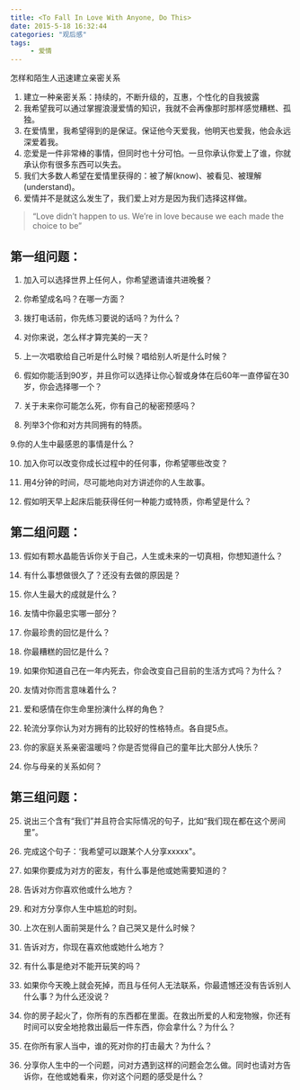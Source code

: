 ```yaml
---
title: <To Fall In Love With Anyone, Do This>
date: 2015-5-18 16:32:44
categories: "观后感"
tags:
     - 爱情
---
```

怎样和陌生人迅速建立亲密关系
<!-- more -->
1. 建立一种亲密关系：持续的，不断升级的，互惠，个性化的自我披露
2. 我希望我可以通过掌握浪漫爱情的知识，我就不会再像那时那样感觉糟糕、孤独。
3. 在爱情里，我希望得到的是保证。保证他今天爱我，他明天也爱我，他会永远深爱着我。
4. 恋爱是一件非常棒的事情，但同时也十分可怕。一旦你承认你爱上了谁，你就承认你有很多东西可以失去。
5. 我们大多数人希望在爱情里获得的：被了解(know)、被看见、被理解(understand)。
6. 爱情并不是就这么发生了，我们爱上对方是因为我们选择这样做。
>“Love didn’t happen to us. We’re in love because we each made the choice to be”

## 第一组问题：
1. 加入可以选择世界上任何人，你希望邀请谁共进晚餐？

2. 你希望成名吗？在哪一方面？

3. 拨打电话前，你先练习要说的话吗？为什么？

4. 对你来说，怎么样才算完美的一天？

5. 上一次唱歌给自己听是什么时候？唱给别人听是什么时候？

6. 假如你能活到90岁，并且你可以选择让你心智或身体在后60年一直停留在30岁，你会选择哪一个？

7. 关于未来你可能怎么死，你有自己的秘密预感吗？

8. 列举3个你和对方共同拥有的特质。

9.你的人生中最感恩的事情是什么？

10. 加入你可以改变你成长过程中的任何事，你希望哪些改变？

11. 用4分钟的时间，尽可能地向对方讲述你的人生故事。

12. 假如明天早上起床后能获得任何一种能力或特质，你希望是什么？

## 第二组问题：
13. 假如有颗水晶能告诉你关于自己，人生或未来的一切真相，你想知道什么？

14. 有什么事想做很久了？还没有去做的原因是？

15. 你人生最大的成就是什么？

16. 友情中你最忠实哪一部分？

17.  你最珍贵的回忆是什么？

18. 你最糟糕的回忆是什么？

19. 如果你知道自己在一年内死去，你会改变自己目前的生活方式吗？为什么？

20. 友情对你而言意味着什么？

21. 爱和感情在你生命里扮演什么样的角色？

22. 轮流分享你认为对方拥有的比较好的性格特点。各自提5点。

23. 你的家庭关系亲密温暖吗？你是否觉得自己的童年比大部分人快乐？

24. 你与母亲的关系如何？

## 第三组问题：
25. 说出三个含有“我们”并且符合实际情况的句子，比如“我们现在都在这个房间里”。

26. 完成这个句子：‘我希望可以跟某个人分享xxxxx"。

27. 如果你要成为对方的密友，有什么事是他或她需要知道的？

28. 告诉对方你喜欢他或什么地方？

29. 和对方分享你人生中尴尬的时刻。

30. 上次在别人面前哭是什么？自己哭又是什么时候？

31. 告诉对方，你现在喜欢他或她什么地方？

32. 有什么事是绝对不能开玩笑的吗？

33. 如果你今天晚上就会死掉，而且与任何人无法联系，你最遗憾还没有告诉别人什么事？为什么还没说？

34. 你的房子起火了，你所有的东西都在里面。在救出所爱的人和宠物猴，你还有时间可以安全地抢救出最后一件东西，你会拿什么？为什么？

35. 在你所有家人当中，谁的死对你的打击最大？为什么？

36. 分享你人生中的一个问题，问对方遇到这样的问题会怎么做。同时也请对方告诉你，在他或她看来，你对这个问题的感受是什么？
